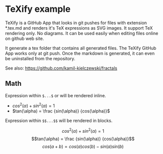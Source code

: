 # TeXify example

TeXify is a GitHub App that looks in git pushes for files with extension *.tex.md and renders it's TeX expressions as SVG images.
It support TeX rendering only. No diagrams. It can be used easily when editing files online on github web site.

It generate a tex folder that contains all generated files.
The TeXify GitHub App works only at git push. Once the markdown is generated, it can even be uninstalled from the repository.

See also: https://github.com/kamil-kielczewski/fractals

## Math

Expression within `$...$` or will be rendered inline.

* $cos^2(\alpha) + sin^2(\alpha) = 1$
* $tan(\alpha) = \frac {sin(\alpha)} {cos(\alpha)}$

Expression within `$$...$$` will be rendered in blocks.
  
$$cos^2(\alpha) + sin^2(\alpha) = 1$$
$$tan(\alpha) = \frac {sin(\alpha)} {cos(\alpha)}$$
$$cos(a + b) = cos(a) cos(b) - sin(a)sin(b)$$